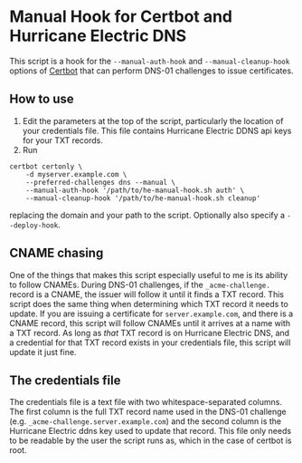 # Manual Hook for Certbot and Hurricane Electric DNS 

This script is a hook for the `--manual-auth-hook` and `--manual-cleanup-hook` options of [Certbot](https://certbot.eff.org/)
that can perform DNS-01 challenges to issue certificates.

## How to use

1. Edit the parameters at the top of the script, particularly the location of your credentials file. This file
contains Hurricane Electric DDNS api keys for your TXT records.
2. Run
```
certbot certonly \
    -d myserver.example.com \
    --preferred-challenges dns --manual \
    --manual-auth-hook '/path/to/he-manual-hook.sh auth' \
    --manual-cleanup-hook '/path/to/he-manual-hook.sh cleanup'
```
replacing the domain and your path to the script. Optionally also specify a `--deploy-hook`.

## CNAME chasing

One of the things that makes this script especially useful to me is its ability to follow CNAMEs. During DNS-01 challenges, 
if the `_acme-challenge.` record is a CNAME, the issuer will follow it until it finds a TXT record. This script does the same
thing when determining which TXT record it needs to update. If you are issuing a certificate for `server.example.com`, and there
is a CNAME record, this script will follow CNAMEs until it arrives at a name with a TXT record. As long as *that* TXT record is on
Hurricane Electric DNS, and a credential for that TXT record exists in your credentials file, this script will update it just fine.

## The credentials file

The credentials file is a text file with two whitespace-separated columns. The first column is the full TXT record name used in the 
DNS-01 challenge (e.g. `_acme-challenge.server.example.com`) and the second column is the Hurricane Electric ddns key used
to update that record. This file only needs to be readable by the user the script runs as, which in the case of certbot is root.
